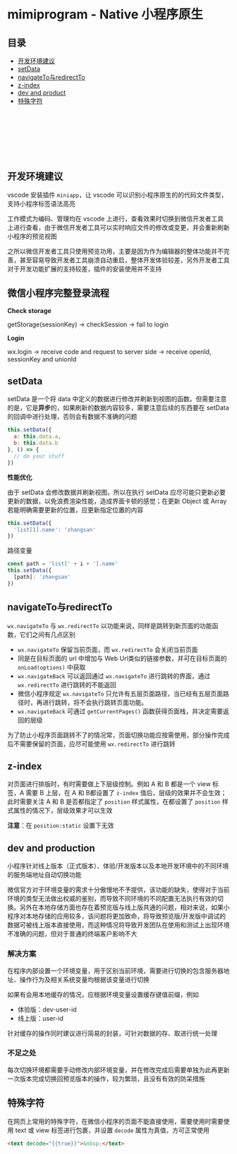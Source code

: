# mimiprogram - Native 小程序原生

## 目录

- [开发环境建议](#开发环境建议)
- [setData](#setData)
- [navigateTo与redirectTo](#navigateTo与redirectTo)
- [z-index](#z-index)
- [dev and product](#dev-and-product)
- [特殊字符](#特殊字符)


<br><br><br><br><br><br>

## 开发环境建议

vscode 安装插件 `miniapp`，让 vscode 可以识别小程序原生的的代码文件类型，支持小程序标签语法高亮

工作模式为编码、管理均在 vscode 上进行，查看效果时切换到微信开发者工具上进行查看，由于微信开发者工具可以实时响应文件的修改或变更，并会重新刷新小程序的预览视图

之所以微信开发者工具只使用预览功用，主要是因为作为编辑器的整体功能并不完善，甚至容易导致开发者工具崩溃自动重启，整体开发体验较差，另外开发者工具对于开发功能扩展的支持较差，插件的安装使用并不支持

## 微信小程序完整登录流程

**Check storage**

getStorage(sessionKey) -> checkSession -> fail to login

**Login**

wx.login -> receive code and request to server side ->  receive openId, sessionKey and unionId

## setData

setData 是一个将 data 中定义的数据进行修改并刷新到视图的函数。但需要注意的是，它是**异步**的，如果刷新的数据内容较多，需要注意后续的东西要在 setData 的回调中进行处理，否则会有数据不准确的问题

```js
this.setData({
  a: this.data.a,
  b: this.data.b
}, () => {
  // do your stuff
})
```

**性能优化**

由于 setData 会修改数据并刷新视图，所以在执行 setData 应尽可能只更新必要更新的数据，以免浪费渲染性能，造成界面卡顿的感觉；在更新 Object 或 Array 若能明确需要更新的位置，应更新指定位置的内容

```js
this.setData({
  'list[1].name': 'zhangsan'
})
```

路径变量

```js
const path = 'list[' + i + '].name'
this.setData({
  [path]: 'zhangsan'
})
```

## navigateTo与redirectTo

`wx.navigateTo` 与 `wx.redirectTo` 以功能来说，同样是跳转到新页面的功能函数，它们之间有几点区别

- `wx.navigateTo` 保留当前页面，而 `wx.redirectTo` 会关闭当前页面
- 同是在目标页面的 url 中增加与 Web Url类似的链接参数，并可在目标页面的 `onLoad(options)` 中获取
- `wx.navigateBack` 可以返回通过 `wx.navigateTo` 进行跳转的界面，通过 `wx.redirectTo` 进行跳转的不能返回
- 微信小程序规定 `wx.navigateTo` 只允许有五层页面路径，当已经有五层页面路径时，再进行跳转，将不会执行跳转页面功能。
- `wx.navigateBack` 可通过 `getCurrentPages()` 函数获得页面栈，并决定需要返回的层级

为了防止小程序页面跳转不了的情况常，页面切换功能应按需使用，部分操作完成后不需要保留的页面，应尽可能使用 `wx.redirectTo` 进行跳转

## z-index

对页面进行排版时，有时需要做上下层级控制。例如 A 和 B 都是一个 view 标签，A 需要 B 上层，在 A 和 B都设置了 `z-index` 值后，层级的效果并不会生效；此时需要关注 A 和 B 是否都指定了 `position` 样式属性，在都设置了 `position` 样式属性的情况下，层级效果才可以生效

**注意**：在 `position:static` 设置下无效

## dev and production

小程序针对线上版本（正式版本）、体验/开发版本以及本地开发环境中的不同环境的服务端地址自动切换功能

微信官方对于环境变量的需求十分傲慢地不予提供，该功能的缺失，使得对于当前环境的类型无法做出权威的鉴别，而导致不同环境的不同配置无法执行有效的切换。另外在本地存储方面也存在着预览版与线上版共通的问题，相对来说，如果小程序对本地存储的应用较多，该问题将更加致命，将导致预览版/开发版中调试的数据可被线上版本直接使用，而这种情况将导致开发团队在使用和测试上出现环境不准确的问题，但对于普通的终端客户影响不大

### 解决方案

在程序内部设置一个环境变量，用于区别当前环境，需要进行切换的包含服务器地址、操作行为及相关系统变量均根据该变量进行切换

如果有会用本地缓存的情况，应根据环境变量设置缓存键值前缀，例如

- 体验版：dev-user-id
- 线上版：user-id

针对缓存的操作同时建议进行简易的封装，可针对数据的存、取进行统一处理

### 不足之处

每次切换环境都需要手动修改内部环境变量，并在修改完成后需要单独为此再更新一次版本完成切换回预览版本的操作，较为繁琐，且没有有效的防呆措施

## 特殊字符

在网页上常用的特殊字符，在微信小程序的页面不能直接使用，需要使用时需要使用 text 或 view 标签进行包裹，并设置 `decode` 属性为真值，方可正常使用
```html
<text decode="{{true}}">&nbsp;</text>
```
